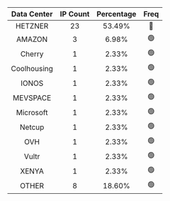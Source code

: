 | Data Center | IP Count | Percentage | Freq |
|:------------:|:--------:|:-----------:|:-----:|
| HETZNER | 23 | 53.49% | 🔴 |
| AMAZON | 3 | 6.98% | 🟢 |
| Cherry | 1 | 2.33% | 🟢 |
| Coolhousing | 1 | 2.33% | 🟢 |
| IONOS | 1 | 2.33% | 🟢 |
| MEVSPACE | 1 | 2.33% | 🟢 |
| Microsoft | 1 | 2.33% | 🟢 |
| Netcup | 1 | 2.33% | 🟢 |
| OVH | 1 | 2.33% | 🟢 |
| Vultr | 1 | 2.33% | 🟢 |
| XENYA | 1 | 2.33% | 🟢 |
| OTHER | 8 | 18.60% | 🟢 |